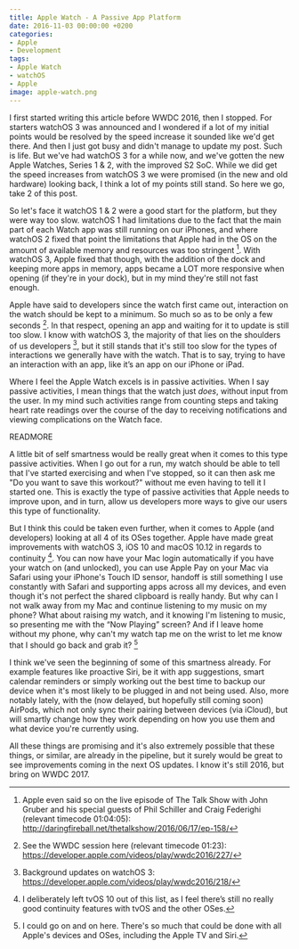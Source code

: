 ```yaml
---
title: Apple Watch - A Passive App Platform
date: 2016-11-03 00:00:00 +0200
categories:
- Apple
- Development
tags:
- Apple Watch
- watchOS
- Apple
image: apple-watch.png
---
```


I first started writing this article before WWDC 2016, then I stopped. For starters watchOS 3 was announced and I wondered if a lot of my initial points would be resolved by the speed increase it sounded like we'd get there. And then I just got busy and didn't manage to update my post. Such is life. But we've had watchOS 3 for a while now, and we've gotten the new Apple Watches, Series 1 & 2, with the improved S2 SoC. While we did get the speed increases from watchOS 3 we were promised (in the new and old hardware) looking back, I think a lot of my points still stand. So here we go, take 2 of this post.

So let's face it watchOS 1 & 2 were a good start for the platform, but they were way too slow. watchOS 1 had limitations due to the fact that the main part of each Watch app was still running on our iPhones, and where watchOS 2 fixed that point the limitations that Apple had in the OS on the amount of available memory and resources was too stringent [^1]. With watchOS 3, Apple fixed that though, with the addition of the dock and keeping more apps in memory, apps became a LOT more responsive when opening (if they're in your dock), but in my mind they're still not fast enough.

Apple have said to developers since the watch first came out, interaction on the watch should be kept to a minimum. So much so as to be only a few seconds [^2]. In that respect, opening an app and waiting for it to update is still too slow. I know with watchOS 3, the majority of that lies on the shoulders of us developers [^3], but it still stands that it's still too slow for the types of interactions we generally have with the watch. That is to say, trying to have an interaction with an app, like it’s an app on our iPhone or iPad.

Where I feel the Apple Watch excels is in passive activities. When I say passive activities, I mean things that the watch just *does*, without input from the user. In my mind such activities range from counting steps and taking heart rate readings over the course of the day to receiving notifications and viewing complications on the Watch face.

READMORE

A little bit of self smartness would be really great when it comes to this type passive activities. When I go out for a run, my watch should be able to tell that I've started exercising and when I've stopped, so it can then ask me "Do you want to save this workout?" without me even having to tell it I started one. This is exactly the type of passive activities that Apple needs to improve upon, and in turn, allow us developers more ways to give our users this type of functionality.

But I think this could be taken even further, when it comes to Apple (and developers) looking at all 4 of its OSes together. Apple have made great improvements with watchOS 3, iOS 10 and macOS 10.12 in regards to continuity [^4]. You can now have your Mac login automatically if you have your watch on (and unlocked), you can use Apple Pay on your Mac via Safari using your iPhone's Touch ID sensor, handoff is still something I use constantly with Safari and supporting apps across all my devices, and even though it's not perfect the shared clipboard is really handy. But why can I not walk away from my Mac and continue listening to my music on my phone? What about raising my watch, and it knowing I'm listening to music, so presenting me with the “Now Playing” screen? And if I leave home without my phone, why can't my watch tap me on the wrist to let me know that I should go back and grab it? [^5]

 I think we've seen the beginning of some of this smartness already. For example features like proactive Siri, be it with app suggestions, smart calendar reminders or simply working out the best time to backup our device when it's most likely to be plugged in and not being used. Also, more notably lately, with the (now delayed, but hopefully still coming soon) AirPods, which not only sync their pairing between devices (via iCloud), but will smartly change how they work depending on how you use them and what device you're currently using.
 
 All these things are promising and it's also extremely possible that these things, or similar, are already in the pipeline, but it surely would be great to see improvements coming in the next OS updates. I know it's still 2016, but bring on WWDC 2017.

[^1]: Apple even said so on the live episode of The Talk Show with John Gruber and his special guests of Phil Schiller and Craig Federighi (relevant timecode 01:04:05):  <a href="http://daringfireball.net/thetalkshow/2016/06/17/ep-158" target="_blank">http://daringfireball.net/thetalkshow/2016/06/17/ep-158/</a>

[^2]: See the WWDC session here (relevant timecode 01:23): <a href="https://developer.apple.com/videos/play/wwdc2016/227/?time=83" target="_blank">https://developer.apple.com/videos/play/wwdc2016/227/</a>

[^3]: Background updates on watchOS 3: <a href="https://developer.apple.com/videos/play/wwdc2016/218/" target="_blank">https://developer.apple.com/videos/play/wwdc2016/218/</a>

[^4]: I deliberately left tvOS 10 out of this list, as I feel there’s still no really good continuity features with tvOS and the other OSes.

[^5]: I could go on and on here. There's so much that could be done with all Apple's devices and OSes, including the Apple TV and Siri.